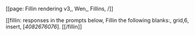 [[page: Fillin rendering v3,, Wen,, Fillins, /]]

[[fillin: responses in the prompts below, Fillin the following blanks:, grid,6, insert, 
[_4082676076_].
[[/fillin]]
